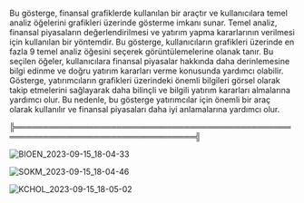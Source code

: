 Bu gösterge, finansal grafiklerde kullanılan bir araçtır ve kullanıcılara temel analiz öğelerini grafikleri üzerinde gösterme imkanı sunar. Temel analiz, finansal piyasaların değerlendirilmesi ve yatırım yapma kararlarının verilmesi için kullanılan bir yöntemdir. Bu gösterge, kullanıcıların grafikleri üzerinde en fazla 9 temel analiz öğesini seçerek görüntülemelerine olanak tanır. Bu seçilen öğeler, kullanıcılara finansal piyasalar hakkında daha derinlemesine bilgi edinme ve doğru yatırım kararları verme konusunda yardımcı olabilir. Gösterge, yatırımcıların grafikleri üzerindeki önemli bilgileri görsel olarak takip etmelerini sağlayarak daha bilinçli ve bilgili yatırım kararları almalarına yardımcı olur. Bu nedenle, bu gösterge yatırımcılar için önemli bir araç olarak kullanılır ve finansal piyasaları daha iyi anlamalarına yardımcı olur.

╠══════════════════════════════════════════════════════════════════════════════════╣

![BIOEN_2023-09-15_18-04-33](https://github.com/zentoliyan/Pinescript-Indicator-Financial-On-Charts-TurkishVersion/assets/60288122/3ac05013-c6da-413e-bdf2-5a2c7354fa7f)

![SOKM_2023-09-15_18-04-46](https://github.com/zentoliyan/Pinescript-Indicator-Financial-On-Charts-TurkishVersion/assets/60288122/d4fde0f0-d481-490c-b54c-ab692c2e6375)

![KCHOL_2023-09-15_18-05-02](https://github.com/zentoliyan/Pinescript-Indicator-Financial-On-Charts-TurkishVersion/assets/60288122/b1e8ce48-bdd9-4d11-b3b8-8336973d5744)
